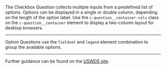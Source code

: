 The Checkbox Question collects multiple inputs from a predefined list of options. Options can be displayed in a single or double column, depending on the length of the option label. Use the `c-question__container-cols` class on the `c-question__container` element to display a two-column layout for desktop browsers.

---

Option Questions use the `fieldset` and `legend` element combination to group the available options.

---

Further guidance can be found on the <a href="https://designsystem.digital.gov/components/checkbox/" target="_blank" rel="noopener nofollow"><abbr title="The U.S. Web Design System">USWDS</abbr> site</a>.
